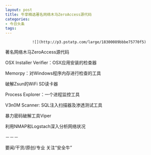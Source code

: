 ```yaml
---
layout: post
title: 牛享精选著名网络木马ZeroAccess源代码
categories:
- 今日头条
tags:
---
```

				![](http://p3.pstatp.com/large/18300089bbbe75770f5)

著名网络木马ZeroAccess源代码

OSX Installer Verifier：OSX应用安装的检查器 

Memorpy：对Windows程序内存进行检查的工具 

破解Zsun的WiFi SD读卡器 

Process Explorer：一个进程监控工具 

V3n0M Scanner: SQL注入扫描器及渗透测试工具

暴力密码破解工具Viper 

利用NMAP和Logstach深入分析网络状况

－－－

要闻/干货/原创/专业 关注“安全牛”